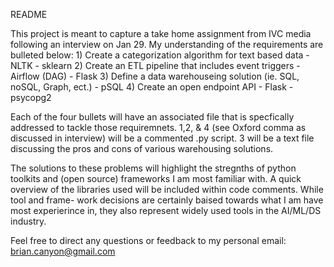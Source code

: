 README

This project is meant to capture a take home assignment from IVC media following an interview on Jan 29.
My understanding of the requirements are bulleted below:
    1) Create a categorization algorithm for text based data
        - NLTK
        - sklearn
    2) Create an ETL pipeline that includes event triggers
        - Airflow (DAG)
        - Flask
    3) Define a data warehouseing solution (ie. SQL, noSQL, Graph, ect.)
        - pSQL
    4) Create an open endpoint API
        - Flask
        - psycopg2


Each of the four bullets will have an associated file that is specfically addressed to tackle those 
requiremnets. 1,2, & 4 (see Oxford comma as discussed in interview) will be a commented .py script. 3
will be a text file discussing the pros and cons of various warehousing solutions. 

The solutions to these problems will highlight the stregnths of python toolkits and (open source) frameworks I am most familiar with. A quick overview of the libraries used will be included within code comments. While tool and
frame- work decisions are certainly baised towards what I am have most experierince in, they also represent 
widely used tools in the AI/ML/DS industry. 

Feel free to direct any questions or feedback to my personal email: brian.canyon@gmail.com
